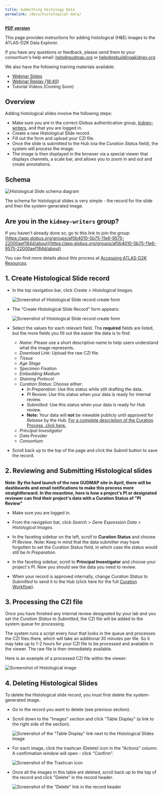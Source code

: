 ```yaml
---
title: Submitting Histology Data
permalink: /docs/histological-data/
---
```


<!-- uncomment when generating PDF in Atom 
# Submitting Histology Data
-->
<!-- comment out when generating PDF in Atom  -->
**[PDF version](https://github.com/informatics-isi-edu/gudmap-rbk/wiki/Submitting-Histology-Data.pdf)**

This page provides instructions for adding histological (H&E) images to the ATLAS-D2K Data Explorer.

If you have any questions or feedback, please send them to your consortium's help email: [help@gudmap.org](mailto:help@gudmap.org) or [help@rebuildingakidney.org](mailto:help@rebuildingakidney.org)

We also have the following training materials available:
* [Webinar Slides](/asssets/slides/GUDMAP-RBK-12122017-data_submission_workshop-he.pptx?raw=true)
* [Webinar Replay (18:40)](https://youtu.be/fY9wQmn4KE0)
* Tutorial Videos (Coming Soon)

<a name="overview"/>

## Overview

Adding histological slides involve the following steps:

* Make sure you are in the correct Globus authentication group, [kidney-writers](/docs/protocols#1-join-the-kidney-writers-group), and that you are logged in.
* Create a new Histological Slide record.
* Fill out the form and upload your CZI file. 
* Once the slide is submitted to the Hub (via the _Curation Status_ field), the system will process the image. 
* The image is then displayed in the browser via a special viewer that displays channels, a scale bar, and allows you to zoom in and out and create annotations.


<div class="page-break"></div>
<a name="schema"/>

## Schema

![Histological Slide schema diagram](/assets/wiki_images/submitting-data/hist-schema.png)

The schema for histological slides is very simple - the record for the slide and then the system-generated image.


<div class="page-break"></div>
<a name="globus"/>

## Are you in the `kidney-writers` group?

If you haven't already done so, go to this link to join the group: [https://app.globus.org/groups/af0b4010-5b75-11e6-9575-22000aef184d/about](https://app.globus.org/groups/af0b4010-5b75-11e6-9575-22000aef184d/about)

You can find more details about this process at [Accessing ATLAS-D2K Resources](/docs/accessing-gudmap-and-rbk-resources).

<a name="create slide"/>

## 1. Create Histological Slide record

* In the top navigation bar, click _Create > Histological Images_.

    ![Screenshot of Histological Slide record create form](/assets/wiki_images/submitting-data/create-he-slide.png)
  

<div class="page-break"></div>

  
* The "Create Histological Slide Record" form appears:
    
    ![Screenshot of Histological Slide record create form](/assets/wiki_images/submitting-data/hist-create-form.png)


<div class="page-break"></div>

* Select the values for each relevant field. The **required** fields are listed, but the more fields you fill out the easier the data is to find:
  * _Name_: Please use a short descriptive name to help users understand what the image represents.
  * _Download Link_: Upload the raw CZI file.
  * _Tissue_
  * _Age Stage_
  * _Specimen Fixation_
  * _Embedding Medium_
  * _Staining Protocol_
  * _Curation Status_: Choose either:
    * _In Preparation_: Use this status while still drafting the data.
    * _PI Review_: Use this status when your data is ready for internal review. 
    * _Submitted_: Use this status when your data is ready for Hub review. 
    * **Note:** Your data will **not** be viewable publicly until approved for _Release_ by the Hub. [For a complete description of the Curation Process, click here.](/docs/curation-workflow)
  * _Principal Investigator_
  * _Data Provider_
  * _Consortium_

* Scroll back up to the top of the page and click the _Submit_ button to save the record.


<div class="page-break"></div>

## 2. Reviewing and Submitting Histological slides

**Note: By the hard launch of the new GUDMAP site in April, there will be dashboards and email notifications to make this process more straightforward. In the meantime, here is how a project's PI or designated reviewer can find their project's data with a Curation Status of "PI Review"**

* Make sure you are logged in.

* From the navigation bar, click _Search > Gene Expression Data > Histological Images_.
    
* In the faceting sidebar on the left, scroll to **Curation Status** and choose _PI Review_. Note: Keep in mind that the data submitter may have forgotten to set the Curation Status field, in which case the status would still be _In Preparation_.

* In the faceting sidebar, scroll to **Principal Investigator** and choose your project's PI. Now you should see the data you need to review.

* When your record is approved internally, change _Curation Status_ to _Submitted_ to send it to the Hub (click here for the full [Curation Workflow](/docs/curation-workflow)).

<!--
* From the navigation bar, click _Search > Gene Expression Data > Histological Images_.

    ![Screenshot of using navbar to search histological slides](/assets/wiki_images/submitting-data/search-he-slide.png)
    
* Use the filtering sidebar to narrow down the results by an attribute such as Principal Investigator.

    ![Screenshot of filtering for PIs](/assets/wiki_images/submitting-data/hist-filter-records-pi.png)

    OR

    Type an identifying attribute into the search field above the search results.

    ![Screenshot of using search field to search for histological slides](/assets/wiki_images/submitting-data/hist-filter-records-search.png)
-->

<div class="page-break"></div>

## 3. Processing the CZI file

Once you have finished any internal review designated by your lab and you set the _Curation Status_ to _Submitted_, the CZI file will be added to the system queue for processing. 

The system runs a script every hour that looks in the queue and processes the CZI files there, which will take an additional 30 minutes per file. So it may take up to 1-2 hours for your CZI file to be processed and available in the viewer. The raw file is then immediately available.

Here is an example of a processed CZI file within the viewer:

![Screenshot of Histological image](/assets/wiki_images/submitting-data/hist-image-example.png)


<!--
<a name="annotations"/>

## Adding Annotations

To add annotations to the processed CZI file:

* Go to the slide record and make sure you are logged in. 

* Scroll down to the "Images" section and click the "Annotations" button above the image you want to annotate.

images 

* Click the "Create Annotation" button and click and drag the part of the image you want to annotate.

images

A new small form appears: "New Rectangle Annotation".

images 

* Add a description, choose the appropriate anatomical term from the dropdown list and click Submit.
-->

<div class="page-break"></div>

<a name="delete"/>

## 4. Deleting Histological Slides

To delete the Histological slide record, you must first delete the system-generated image.

* Go to the record you want to delete (see previous section).

* Scroll down to the "Images" section and click "Table Display" (a link to the right side of the section).

    ![Screenshot of the "Table Display" link next to the Histological Slides Image](/assets/wiki_images/submitting-data/hist-delete-table.png)

* For each image, click the trashcan (Delete) icon in the "Actions" column. A confirmation window will open - click "Confirm".

    ![Screenshot of the Trashcan icon](/assets/wiki_images/submitting-data/hist-delete-unlink.png) 

* Once all the images in this table are deleted, scroll back up to the top of the record and click "Delete" in the record header.

    ![Screenshot of the "Delete" link in the record header](/assets/wiki_images/submitting-data/chaise-delete-option.png) 



